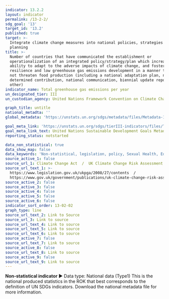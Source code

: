 ```yaml
---
indicator: 13.2.2
layout: indicator
permalink: /13-2-2/
sdg_goal: '13'
target_id: '13.2'
published: true
target: >-
  Integrate climate change measures into national policies, strategies and
  planning
title: >-
  Number of countries that have communicated the establishment or
  operationalization of an integrated policy/strategy/plan which increases their
  ability to adapt to the adverse impacts of climate change, and foster climate
  resilience and low greenhouse gas emissions development in a manner that does
  not threaten food production (including a national adaptation plan, nationally
  determined contribution, national communication, biennial update report or
  other)
indicator_name: Total greenhouse gas emissions per year
un_designated_tier: III
un_custodian_agency: United Nations Framework Convention on Climate Change (UNFCCC)

graph_title: untitle
national_metadta: ''
global_metadata: 'https://unstats.un.org/sdgs/metadata/files/Metadata-13-02-02.pdf'

goal_meta_link: 'https://unstats.un.org/sdgs/tierIII-indicators/files/Tier3-13-02-02.pdf'
goal_meta_link_text: United Nations Sustainable Development Goals Metadata (PDF 4.0 MB)
reporting_status: notstarted

data_non_statistical: true
data_show_map: false
data_keywords: 'Non-statistical, legislation, policy, Sexual Health, Education'
source_active_1: false
source_url_1: Climate Change Act  /  UK Climate Change Risk Assessment 2017
source_url_text_1: >-
  https://www.legislation.gov.uk/ukpga/2008/27/contents  / 
  https://www.gov.uk/government/publications/uk-climate-change-risk-assessment-2017
source_active_2: false
source_active_3: false
source_active_4: false
source_active_5: false
source_active_6: false
indicator_sort_order: 13-02-02
graph_type: line
source_url_text_2: Link to Source
source_url_3: Link to source
source_url_text_4: Link to source
source_url_text_5: Link to source
source_url_text_6: Link to source
source_active_7: false
source_url_text_7: Link to source
source_active_8: false
source_url_text_8: Link to source
source_active_9: false
source_url_text_9: Link to source
---
```

**Non-statistical indicator**
▶ Data type: National data (Type1) This is the national produced statistics in the ROK that best corresponds to the definition of UN SDGs indicators. Download the national metadata file for more information.
